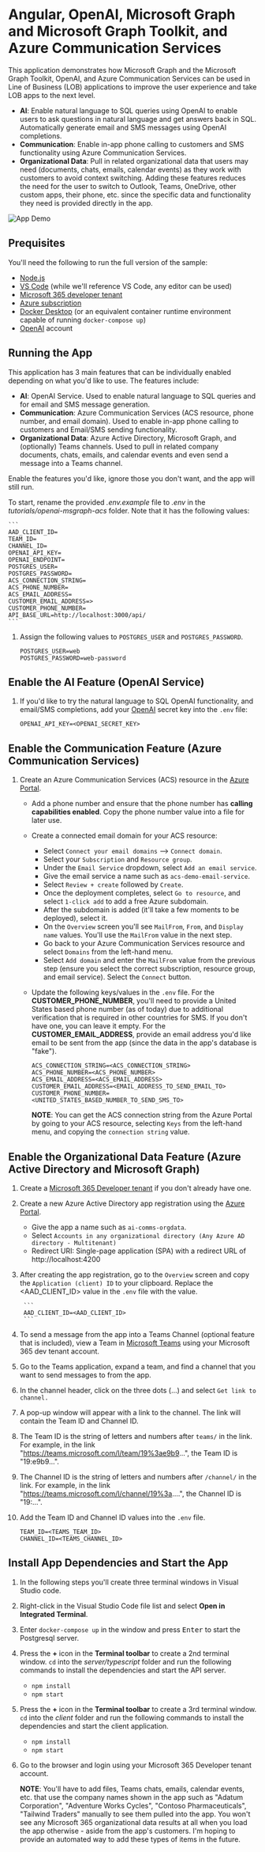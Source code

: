# Angular, OpenAI, Microsoft Graph and Microsoft Graph Toolkit, and Azure Communication Services

This application demonstrates how Microsoft Graph and the Microsoft Graph Toolkit, OpenAI, and Azure Communication Services can be used in Line of Business (LOB) applications to improve the user experience and take LOB apps to the next level.

- **AI**: Enable natural language to SQL queries using OpenAI to enable users to ask questions in natural language and get answers back in SQL. Automatically generate email and SMS messages using OpenAI completions.
- **Communication**: Enable in-app phone calling to customers and SMS functionality using Azure Communication Services.
- **Organizational Data**: Pull in related organizational data that users may need (documents, chats, emails, calendar events) as they work with customers to avoid context switching. Adding these features reduces the need for the user to switch to Outlook, Teams, OneDrive, other custom apps, their phone, etc. since the specific data and functionality they need is provided directly in the app.

![App Demo](/images/demo.gif)

## Prequisites

You'll need the following to run the full version of the sample:

- [Node.js](https://nodejs.org)
- [VS Code](https://code.visualstudio.com) (while we'll reference VS Code, any editor can be used)
- [Microsoft 365 developer tenant](https://developer.microsoft.com/microsoft-365/dev-program)
- [Azure subscription](https://azure.microsoft.com/free/)
- [Docker Desktop](https://www.docker.com/get-started/) (or an equivalent container runtime environment capable of running `docker-compose up`)
- [OpenAI](https://platform.openai.com/account) account


## Running the App

This application has 3 main features that can be individually enabled depending on what you'd like to use. The features include:

- **AI**: OpenAI Service. Used to enable natural language to SQL queries and for email and SMS message generation.
- **Communication**: Azure Communication Services (ACS resource, phone number, and email domain). Used to enable in-app phone calling to customers and Email/SMS sending functionality.
- **Organizational Data**: Azure Active Directory, Microsoft Graph, and (optionally) Teams channels. Used to pull in related company documents, chats, emails, and calendar events and even send a message into a Teams channel.

Enable the features you'd like, ignore those you don't want, and the app will still run.

To start, rename the provided *.env.example* file to *.env* in the *tutorials/openai-msgraph-acs* folder. Note that it has the following values:

    ```
    AAD_CLIENT_ID=
    TEAM_ID=
    CHANNEL_ID=
    OPENAI_API_KEY=
    OPENAI_ENDPOINT=
    POSTGRES_USER=
    POSTGRES_PASSWORD=
    ACS_CONNECTION_STRING=
    ACS_PHONE_NUMBER=
    ACS_EMAIL_ADDRESS=
    CUSTOMER_EMAIL_ADDRESS=>
    CUSTOMER_PHONE_NUMBER=
    API_BASE_URL=http://localhost:3000/api/
    ```

1. Assign the following values to `POSTGRES_USER` and `POSTGRES_PASSWORD`.

    ```
    POSTGRES_USER=web
    POSTGRES_PASSWORD=web-password
    ```

## Enable the AI Feature (OpenAI Service)

1. If you'd like to try the natural language to SQL OpenAI functionality, and email/SMS completions, add your [OpenAI](https://platform.openai.com/account/api-keys) secret key into the `.env` file:

    ```
    OPENAI_API_KEY=<OPENAI_SECRET_KEY>
    ```

## Enable the Communication Feature (Azure Communication Services)

1. Create an Azure Communication Services (ACS) resource in the [Azure Portal](https://portal.azure.com/#view/HubsExtension/BrowseResource/resourceType/Microsoft.Communication%2FCommunicationServices).

    - Add a phone number and ensure that the phone number has **calling capabilities enabled**. Copy the phone number value into a file for later use.

    - Create a connected email domain for your ACS resource:
    
        - Select `Connect your email domains` --> `Connect domain`. 
        - Select your `Subscription` and `Resource group`. 
        - Under the `Email Service` dropdown, select `Add an email service`.
        - Give the email service a name such as `acs-demo-email-service`.
        - Select `Review + create` followed by `Create`.
        - Once the deployment completes, select `Go to resource`, and select `1-click add` to add a free Azure subdomain.
        - After the subdomain is added (it'll take a few moments to be deployed), select it.
        - On the `Overview` screen you'll see `MailFrom`, `From`, and `Display name` values. You'll use the `MailFrom` value in the next step.
        - Go back to your Azure Communication Services resource and select `Domains` from the left-hand menu.
        - Select `Add domain` and enter the `MailFrom` value from the previous step (ensure you select the correct subscription, resource group, and email service). Select the `Connect` button.

    - Update the following keys/values in the `.env` file. For the **CUSTOMER_PHONE_NUMBER**, you'll need to provide a United States based phone number (as of today) due to additional verification that is required in other countries for SMS. If you don't have one, you can leave it empty. For the **CUSTOMER_EMAIL_ADDRESS**, provide an email address you'd like email to be sent from the app (since the data in the app's database is "fake").

        ```
        ACS_CONNECTION_STRING=<ACS_CONNECTION_STRING>
        ACS_PHONE_NUMBER=<ACS_PHONE_NUMBER>
        ACS_EMAIL_ADDRESS=<ACS_EMAIL_ADDRESS>
        CUSTOMER_EMAIL_ADDRESS=<EMAIL_ADDRESS_TO_SEND_EMAIL_TO>
        CUSTOMER_PHONE_NUMBER=<UNITED_STATES_BASED_NUMBER_TO_SEND_SMS_TO>
        ```

        **NOTE**: You can get the ACS connection string from the Azure Portal by going to your ACS resource, selecting `Keys` from the left-hand menu, and copying the `connection string` value.

## Enable the Organizational Data Feature (Azure Active Directory and Microsoft Graph)

1. Create a [Microsoft 365 Developer tenant](https://developer.microsoft.com/en-us/microsoft-365/dev-program) if you don't already have one. 

1. Create a new Azure Active Directory app registration using the [Azure Portal](https://portal.azure.com/#view/Microsoft_AAD_IAM/ActiveDirectoryMenuBlade/~/RegisteredApps).

    - Give the app a name such as `ai-comms-orgdata`.
    - Select `Accounts in any organizational directory (Any Azure AD directory - Multitenant)`
    - Redirect URI: Single-page application (SPA) with a redirect URL of http://localhost:4200

1. After creating the app registration, go to the `Overview` screen and copy the `Application (client) ID` to your clipboard. Replace the <AAD_CLIENT_ID> value in the `.env` file with the value.

        ```
        AAD_CLIENT_ID=<AAD_CLIENT_ID>
        ```

1. To send a message from the app into a Teams Channel (optional feature that is included), view a Team in [Microsoft Teams](https://teams.microsoft.com) using your Microsoft 365 dev tenant account.

1. Go to the Teams application, expand a team, and find a channel that you want to send messages to from the app.

1. In the channel header, click on the three dots (...) and select `Get link to channel.`

1. A pop-up window will appear with a link to the channel. The link will contain the Team ID and Channel ID.

1. The Team ID is the string of letters and numbers after `teams/` in the link. For example, in the link "https://teams.microsoft.com/l/team/19%3ae9b9...", the Team ID is "19:e9b9...".

1. The Channel ID is the string of letters and numbers after `/channel/` in the link. For example, in the link "https://teams.microsoft.com/l/channel/19%3a....", the Channel ID is "19:...".

1. Add the Team ID and Channel ID values into the `.env` file.

    ```
    TEAM_ID=<TEAMS_TEAM_ID>
    CHANNEL_ID=<TEAMS_CHANNEL_ID>
    ```

## Install App Dependencies and Start the App

1. In the following steps you'll create three terminal windows in Visual Studio code.

1. Right-click in the Visual Studio Code file list and select **Open in Integrated Terminal**. 

1. Enter `docker-compose up` in the window and press <kbd>Enter</kbd> to start the Postgresql server.

1. Press the **+** icon in the **Terminal toolbar** to create a 2nd terminal window. `cd` into the *server/typescript* folder and run the following commands to install the dependencies and start the API server.

    - `npm install`
    - `npm start`

1. Press the **+** icon in the **Terminal toolbar** to create a 3rd terminal window. `cd` into the *client* folder and run the following commands to install the dependencies and start the client application.

    - `npm install`
    - `npm start` 

1. Go to the browser and login using your Microsoft 365 Developer tenant account. 

    **NOTE**: You'll have to add files, Teams chats, emails, calendar events, etc. that use the company names shown in the app such as "Adatum Corporation", "Adventure Works Cycles", "Contoso Pharmaceuticals", "Tailwind Traders" manually to see them pulled into the app. You won't see any Microsoft 365 organizational data results at all when you load the app otherwise - aside from the app's customers. I'm hoping to provide an automated way to add these types of items in the future.
